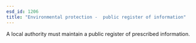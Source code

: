 ```yaml
---
esd_id: 1206
title: "Environmental protection -  public register of information"
---
```


A local authority must maintain a public register of prescribed information.

